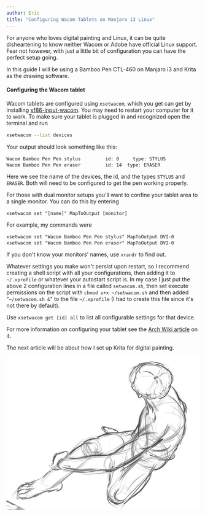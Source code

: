 ```yaml
---
author: Eric
title: "Configuring Wacom Tablets on Manjaro i3 Linux"
---
```

For anyone who loves digital painting and Linux, it can be quite disheartening to know neither Wacom or Adobe have official Linux support. Fear not however, with just a little bit of configuration you can have the perfect setup going.

In this guide I will be using a Bamboo Pen CTL-460 on Manjaro i3 and Krita as the drawing software.
#### Configuring the Wacom tablet
Wacom tablets are configured using `xsetwacom`, which you get can get by installing [xf86-input-wacom](https://www.archlinux.org/packages/extra/x86_64/xf86-input-wacom/). You may need to restart your computer for it to work. To make sure your tablet is plugged in and recognized open the terminal and run
```bash
xsetwacom --list devices
```
Your output should look something like this:
```
Wacom Bamboo Pen Pen stylus     	id: 8	  type: STYLUS    
Wacom Bamboo Pen Pen eraser     	id: 14	type: ERASER  
```
Here we see the name of the devices, the id, and the types `STYLUS` and `ERASER`. Both will need to be configured to get the pen working properly.

For those with dual monitor setups you'll want to confine your tablet area to a single monitor. You can do this by entering
```
xsetwacom set "[name]" MapToOutput [monitor]
```
For example, my commands were
```
xsetwacom set "Wacom Bamboo Pen Pen stylus" MapToOutput DVI-0
xsetwacom set "Wacom Bamboo Pen Pen eraser" MapToOutput DVI-0
```
If you don't know your monitors' names, use `xrandr` to find out.

Whatever settings you make won't persist upon restart, so I recommend creating a shell script with all your configurations, then adding it to `~/.xprofile` or whatever your autostart script is. In my case I just put the above 2 configuration lines in a file called `setwacom.sh`, then set execute permissions on the script with `chmod u+x ~/setwacom.sh` and then added "`~/setwacom.sh &`" to the file `~/.xprofile` (I had to create this file since it's not there by default).

Use `xsetwacom get [id] all` to list all configurable settings for that device.

For more information on configuring your tablet see the [Arch Wiki article](https://wiki.archlinux.org/index.php/Wacom_tablet) on it.

The next article will be about how I set up Krita for digital painting.

[![Krita Drawing](/assets/images/drawing.png "Krita Drawing")](/assets/images/drawing.png)